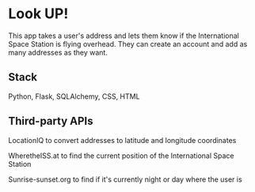 # Look UP!
This app takes a user's address and lets them know if the International Space Station is flying overhead. They can create an account and add as many addresses as they want.
## Stack
Python, Flask, SQLAlchemy, CSS, HTML
## Third-party APIs
LocationIQ to convert addresses to latitude and longitude coordinates

WheretheISS.at to find the current position of the International Space Station

Sunrise-sunset.org to find if it's currently night or day where the user is



